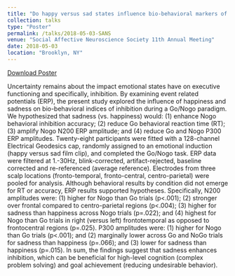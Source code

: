 ```yaml
---
title: "Do happy versus sad states influence bio-behavioral markers of inhibition?"
collection: talks
type: "Poster"
permalink: /talks/2018-05-03-SANS
venue: "Social Affective Neuroscience Society 11th Annual Meeting"
date: 2018-05-03
location: "Brooklyn, NY"
---
```


[Download Poster](https://samanthalchiu.github.io/files/SANS_4-27-18_sc.pptx)

Uncertainty remains about the impact emotional states have on executive functioning and specifically, inhibition. By examining event related potentials (ERP), the present study explored the influence of happiness and sadness on bio-behavioral indices of inhibition during a Go/Nogo paradigm. We hypothesized that sadness (vs. happiness) would: (1) enhance Nogo behavioral inhibition accuracy; (2) reduce Go behavioral reaction time (RT); (3) amplify Nogo N200 ERP amplitude; and (4) reduce Go and Nogo P300 ERP amplitudes. Twenty-eight participants were fitted with a 128-channel Electrical Geodesics cap, randomly assigned to an emotional induction (happy versus sad film clip), and completed the Go/Nogo task. ERP data were filtered at 1.-30Hz, blink-corrected, artifact-rejected, baseline corrected and re-referenced (average reference). Electrodes from three scalp locations (fronto-temporal, fronto-central, centro-parietal) were pooled for analysis. Although behavioral results by condition did not emerge for RT or accuracy, ERP results supported hypotheses. Specifically, N200 amplitudes were: (1) higher for Nogo than Go trials (p<.001); (2) stronger over frontal compared to centro-parietal regions (p<.004); (3) higher for sadness than happiness across Nogo trials (p=.022); and (4) highest for Nogo than Go trials in right (versus left) frontotemporal as opposed to frontocentral regions (p=.025). P300 amplitudes were: (1) higher for Nogo than Go trials (p<.001); and (2) marginally lower across Go and NoGo trials for sadness than happiness (p=.066); and (3) lower for sadness than happiness (p=.015). In sum, the findings suggest that sadness enhances inhibition, which can be beneficial for high-level cognition (complex problem solving) and goal achievement (reducing undesirable behavior).  